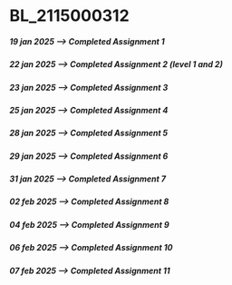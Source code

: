# BL_2115000312


<h5>  19 jan 2025 --> Completed Assignment 1 </h5>
<h5>  22 jan 2025 --> Completed Assignment 2 (level 1 and 2) </h5>
<h5>  23 jan 2025 --> Completed Assignment 3  </h5>
<h5>  25 jan 2025 --> Completed Assignment 4  </h5>
<h5>  28 jan 2025 --> Completed Assignment 5 </h5>
<h5>  29 jan 2025 --> Completed Assignment 6 </h5>
<h5>  31 jan 2025 --> Completed Assignment 7 </h5>
<h5>  02 feb 2025 --> Completed Assignment 8 </h5>
<h5>  04 feb 2025 --> Completed Assignment 9 </h5>
<h5>  06 feb 2025 --> Completed Assignment 10 </h5>
<h5>  07 feb 2025 --> Completed Assignment 11 </h5>
